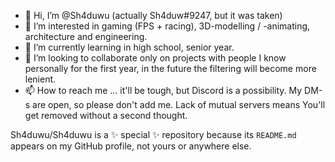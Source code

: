 - 👋 Hi, I’m @Sh4duwu (actually Sh4duw#9247, but it was taken)
- 👀 I’m interested in gaming (FPS + racing), 3D-modelling / -animating, architecture and engineering.
- 🌱 I’m currently learning in high school, senior year.
- 💞️ I’m looking to collaborate only on projects with people I know personally for the first year, in the future the filtering will become more lenient.
- 📫 How to reach me ... it'll be tough, but Discord is a possibility. My DM-s are open, so please don't add me. Lack of mutual servers means You'll get removed without a second thought.


Sh4duwu/Sh4duwu is a ✨ special ✨ repository because its `README.md` appears on my GitHub profile, not yours or anywhere else.
